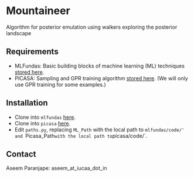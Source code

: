 # Mountaineer
Algorithm for posterior emulation using walkers exploring the posterior landscape

## Requirements
* MLFundas: Basic building blocks of machine learning (ML) techniques [stored here](https://github.com/a-paranjape/mlfundas).
* PICASA: Sampling and GPR training algorithm [stored here](https://bitbucket.org/aparanjape/picasa/). (We will only use GPR training for some examples.)

## Installation
* Clone into `mlfundas` [here](https://github.com/a-paranjape/mlfundas).
* Clone into `picasa` [here](https://bitbucket.org/aparanjape/picasa/).
* Edit `paths.py`, replacing `ML_Path` with the local path to `mlfundas/code/' and `Picasa_Path` with the local path to `picasa/code/`.

## Contact
Aseem Paranjape: aseem_at_iucaa_dot_in
